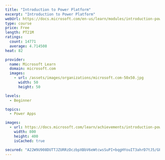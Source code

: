 ```yaml
---
title: "Introduction to Power Platform"
excerpt: "Introduction to Power Platform"
webUrl: https://docs.microsoft.com/en-us/learn/modules/introduction-power-platform/
type: course
price: Free
length: PT21M
ratings:
  count: 14771
  average: 4.714508
heat: 82

provider:
  name: Microsoft Learn
  domain: microsoft.com
  images:
    - url: /assets/images/organizations/microsoft.com-50x50.jpg
      width: 50
      height: 50

levels:
  - Beginner

topics:
  - Power Apps

images:
  - url: https://docs.microsoft.com/learn/achievements/introduction-power-platform-social.png
    width: 800
    height: 400
    isCached: true

secured: "A22W9U908DUTTJZURRzDczbpXBbV6eWtcwsSuPI+bqgHYouIT3ahrD7tJ5/GP84+knfQU/pZYBPHznUlhE5Hf8/PfP5ABB0pzAx2j5HpGcU27OyArJ6sPDNpAeK6BDTi+FUm3ozzBtILiVVtG5LmBLF/2u0hMYO8sJdr1u+07xMJWRuT4V1ac+E80qOsHYb2BPZ9F67vZvBS1Kryli4kA6F0B8VC6ju2JDP0hFEQZXUdpLm0tR0CFe4Ty0fSG4XnBIqTKdypa17PQ2zjOCsx1lBgKhOHJyB7MIt0Px+akGC22c8A4RY71wXUsBZM3zY5W6Q2t8gYuEBIPi2xByllfvByay5cj3NNBYESI4a0RZRLB1B/UJ3F2lhQ5KMqkANErKfc3TBNFBea+7+NURPbFrasejiAoxc41bSqz0jSYYz+vXIr6FkqOtgk6p5Ze7hx;lg7MYYh+elYcPaAzWWpaqA=="
---
```


